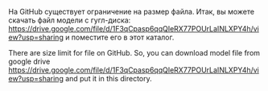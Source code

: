 


На GitHub существует ограничение на размер файла. Итак, вы можете скачать файл модели с гугл-диска: 
https://drive.google.com/file/d/1F3qCpasp6qqQIeRX77POUrLaINLXPY4h/view?usp=sharing 
и поместите его в этот каталог.



There are size limit for file on GitHub. So, you can download model file from google drive 
https://drive.google.com/file/d/1F3qCpasp6qqQIeRX77POUrLaINLXPY4h/view?usp=sharing
and put it in this directory. 
